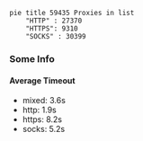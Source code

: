 
```mermaid
pie title 59435 Proxies in list
    "HTTP" : 27370
    "HTTPS": 9310
    "SOCKS" : 30399
```

### Some Info
#### Average Timeout

- mixed: 3.6s
- http: 1.9s
- https: 8.2s
- socks: 5.2s